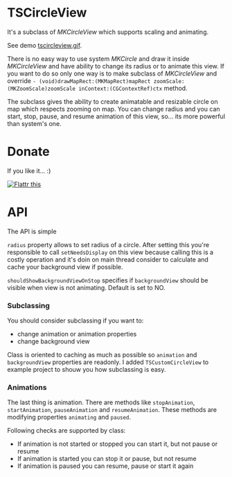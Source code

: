 TSCircleView
============

It's a subclass of *MKCircleView* which supports scaling and animating.

See demo [tscircleview.gif](https://raw.githubusercontent.com/tomkowz/TSCircleView/master/tscircleview.gif).


There is no easy way to use system *MKCircle* and draw it inside *MKCircleView* and have ability to change its radius or to animate this view. If you want to do so only one way is to make subclass of *MKCircleView* and override `- (void)drawMapRect:(MKMapRect)mapRect zoomScale:(MKZoomScale)zoomScale inContext:(CGContextRef)ctx` method.

The subclass gives the ability to create animatable and resizable circle on map which respects zooming on map. You can change radius and you can start, stop, pause, and resume animation of this view, so... its more powerful than system's one.

Donate
=========
If you like it... :)

<a href="https://flattr.com/submit/auto?user_id=tomkowz&url=http%3A%2F%2Fgithub.com%2Ftomkowz%2FTSCircleView" target="_blank"><img src="http://api.flattr.com/button/flattr-badge-large.png" alt="Flattr this" title="Flattr this" border="0"></a>


API
=======
The API is simple

`radius` property allows to set radius of a circle. After setting this you're responsible to call `setNeedsDisplay` on this view because calling this is a costly operation and it's doin on main thread consider to calculate and cache your background view if possible.

`shouldShowBackgroundViewOnStop` specifies if `backgroundView` should be visible when view is not animating. Default is set to NO.

### Subclassing

You should consider subclassing if you want to:
- change animation or animation properties
- change background view

Class is oriented to caching as much as possible so `animation` and `backgroundView` properties are readonly. I added `TSCustomCircleView` to example project to shouw you how subclassing is easy.

### Animations
The last thing is animation. There are methods like `stopAnimation`, `startAnimation`, `pauseAnimation` and `resumeAnimation`. These methods are modifying properties `animating` and `paused`.

Following checks are supported by class:
- If animation is not started or stopped you can start it, but not pause or resume
- If animation is started you can stop it or pause, but not resume
- If animation is paused you can resume, pause or start it again
